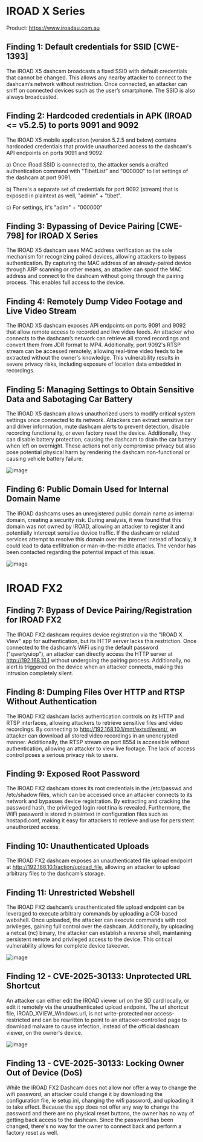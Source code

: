 # IROAD X Series

Product: https://www.iroadau.com.au

## Finding 1: Default credentials for SSID [CWE-1393]
The IROAD X5 dashcam broadcasts a fixed SSID with default credentials that cannot be changed. This allows any nearby attacker to connect to the dashcam’s network without restriction. Once connected, an attacker can sniff on connected devices such as the user’s smartphone. The SSID is also always broadcasted.

## Finding 2: Hardcoded credentials in APK (IROAD <= v5.2.5) to ports 9091 and 9092
The IROAD X5 mobile application (version 5.2.5 and below) contains hardcoded credentials that provide unauthorized access to the dashcam's API endpoints on ports 9091 and 9092:

a) Once IRoad SSID is connected to, the attacker sends a crafted authentication command with "TibetList" and "000000" to list settings of the dashcam at port 9091. 

b) There's a separate set of credentials for port 9092 (stream) that is exposed in plaintext as well, "admin" + "tibet". 

c) For settings, it's "adim" + "000000"

## Finding 3: Bypassing of Device Pairing [CWE-798] for IROAD X Series
The IROAD X5 dashcam uses MAC address verification as the sole mechanism for recognizing paired devices, allowing attackers to bypass authentication. By capturing the MAC address of an already-paired device through ARP scanning or other means, an attacker can spoof the MAC address and connect to the dashcam without going through the pairing process. This enables full access to the device.

## Finding 4: Remotely Dump Video Footage and Live Video Stream
The IROAD X5 dashcam exposes API endpoints on ports 9091 and 9092 that allow remote access to recorded and live video feeds. An attacker who connects to the dashcam’s network can retrieve all stored recordings and convert them from JDR format to MP4. Additionally, port 9092's RTSP stream can be accessed remotely, allowing real-time video feeds to be extracted without the owner's knowledge. This vulnerability results in severe privacy risks, including exposure of location data embedded in recordings.

## Finding 5: Managing Settings to Obtain Sensitive Data and Sabotaging Car Battery
The IROAD X5 dashcam allows unauthorized users to modify critical system settings once connected to its network. Attackers can extract sensitive car and driver information, mute dashcam alerts to prevent detection, disable recording functionality, or even factory reset the device. Additionally, they can disable battery protection, causing the dashcam to drain the car battery when left on overnight. These actions not only compromise privacy but also pose potential physical harm by rendering the dashcam non-functional or causing vehicle battery failure.

![image](https://github.com/user-attachments/assets/0a00b49b-39d3-4163-8e05-9d32b159a34f)


## Finding 6: Public Domain Used for Internal Domain Name
The IROAD dashcams uses an unregistered public domain name as internal domain, creating a security risk. During analysis, it was found that this domain was not owned by IROAD, allowing an attacker to register it and potentially intercept sensitive device traffic. If the dashcam or related services attempt to resolve this domain over the internet instead of locally, it could lead to data exfiltration or man-in-the-middle attacks. The vendor has been contacted regarding the potential impact of this issue.

![image](https://github.com/user-attachments/assets/43458854-9dab-432e-8505-ff9cb285d169)


# IROAD FX2

## Finding 7: Bypass of Device Pairing/Registration for IROAD FX2
The IROAD FX2 dashcam requires device registration via the "IROAD X View" app for authentication, but its HTTP server lacks this restriction. Once connected to the dashcam’s WiFi using the default password ("qwertyuiop"), an attacker can directly access the HTTP server at http://192.168.10.1 without undergoing the pairing process. Additionally, no alert is triggered on the device when an attacker connects, making this intrusion completely silent.

## Finding 8: Dumping Files Over HTTP and RTSP Without Authentication
The IROAD FX2 dashcam lacks authentication controls on its HTTP and RTSP interfaces, allowing attackers to retrieve sensitive files and video recordings. By connecting to http://192.168.10.1/mnt/extsd/event/, an attacker can download all stored video recordings in an unencrypted manner. Additionally, the RTSP stream on port 8554 is accessible without authentication, allowing an attacker to view live footage. The lack of access control poses a serious privacy risk to users.

## Finding 9: Exposed Root Password
The IROAD FX2 dashcam stores its root credentials in the /etc/passwd and /etc/shadow files, which can be accessed once an attacker connects to its network and bypasses device registration. By extracting and cracking the password hash, the privileged login root:tina is revealed. Furthermore, the WiFi password is stored in plaintext in configuration files such as hostapd.conf, making it easy for attackers to retrieve and use for persistent unauthorized access.

## Finding 10: Unauthenticated Uploads
The IROAD FX2 dashcam exposes an unauthenticated file upload endpoint at http://192.168.10.1/action/upload_file, allowing an attacker to upload arbitrary files to the dashcam’s storage.


## Finding 11: Unrestricted Webshell
The IROAD FX2 dashcam’s unauthenticated file upload endpoint can be leveraged to execute arbitrary commands by uploading a CGI-based webshell. Once uploaded, the attacker can execute commands with root privileges, gaining full control over the dashcam. Additionally, by uploading a netcat (nc) binary, the attacker can establish a reverse shell, maintaining persistent remote and privileged access to the device. This critical vulnerability allows for complete device takeover.

![image](https://github.com/user-attachments/assets/f66f572e-1d62-4f66-b5b3-46d1c1611943)

## Finding 12 - CVE-2025-30133: Unprotected URL Shortcut
An attacker can either edit the IROAD viewer url on the SD card locally, or edit it remotely via the unauthenticated upload endpoint. The url shortcut file, IROAD_XVIEW_Windows.url, is not write-protected nor access-restricted and can be rewritten to point to an attacker-controlled page to download malware to cause infection, instead of the official dashcam viewer, on the owner's device.

![image](https://github.com/user-attachments/assets/d0d06b20-8f70-4fd1-bae7-ad90734c5496)


## Finding 13 - CVE-2025-30133: Locking Owner Out of Device (DoS)
While the IROAD FX2 Dashcam does not allow nor offer a way to change the wifi password, an attacker could change it by downloading the configuration file, ie setup.ini, changing the wifi password, and uploading it to take effect. Because the app does not offer any way to change the password and there are no physical reset buttons, the owner has no way of getting back access to the dashcam. Since the password has been changed, there's no way for the owner to connect back and perform a factory reset as well.
